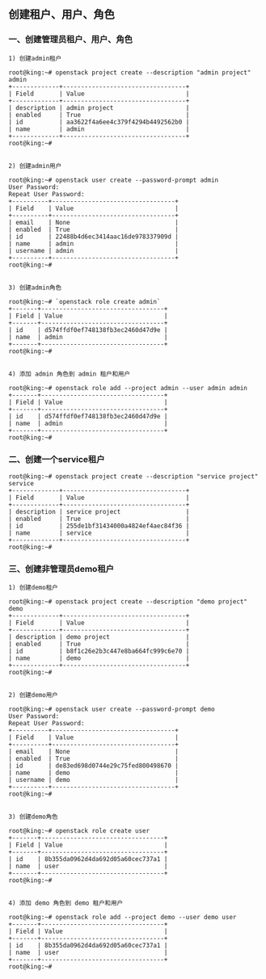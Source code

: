 ## 创建租户、用户、角色


### 一、创建管理员租户、用户、角色

    1) 创建admin租户

    root@king:~# openstack project create --description "admin project" admin
    +-------------+----------------------------------+
    | Field       | Value                            |
    +-------------+----------------------------------+
    | description | admin project                    |
    | enabled     | True                             |
    | id          | aa3622f4a6ee4c379f4294b4492562b0 |
    | name        | admin                            |
    +-------------+----------------------------------+
    root@king:~#


    2) 创建admin用户

    root@king:~# openstack user create --password-prompt admin
    User Password:
    Repeat User Password:
    +----------+----------------------------------+
    | Field    | Value                            |
    +----------+----------------------------------+
    | email    | None                             |
    | enabled  | True                             |
    | id       | 22488b4d6ec3414aac16de978337909d |
    | name     | admin                            |
    | username | admin                            |
    +----------+----------------------------------+
    root@king:~#


    3) 创建admin角色

    root@king:~# `openstack role create admin`
    +-------+----------------------------------+
    | Field | Value                            |
    +-------+----------------------------------+
    | id    | d574ffdf0ef748138fb3ec2460d47d9e |
    | name  | admin                            |
    +-------+----------------------------------+
    root@king:~#


    4) 添加 admin 角色到 admin 租户和用户

    root@king:~# openstack role add --project admin --user admin admin
    +-------+----------------------------------+
    | Field | Value                            |
    +-------+----------------------------------+
    | id    | d574ffdf0ef748138fb3ec2460d47d9e |
    | name  | admin                            |
    +-------+----------------------------------+
    root@king:~#


### 二、创建一个service租户

    root@king:~# openstack project create --description "service project" service
    +-------------+----------------------------------+
    | Field       | Value                            |
    +-------------+----------------------------------+
    | description | service project                  |
    | enabled     | True                             |
    | id          | 255de1bf31434000a4824ef4aec84f36 |
    | name        | service                          |
    +-------------+----------------------------------+
    root@king:~#


### 三、创建非管理员demo租户

    1) 创建demo租户

    root@king:~# openstack project create --description "demo project" demo
    +-------------+----------------------------------+
    | Field       | Value                            |
    +-------------+----------------------------------+
    | description | demo project                     |
    | enabled     | True                             |
    | id          | b8f1c26e2b3c447e8ba664fc999c6e70 |
    | name        | demo                             |
    +-------------+----------------------------------+
    root@king:~#


    2) 创建demo用户

    root@king:~# openstack user create --password-prompt demo
    User Password:
    Repeat User Password:
    +----------+----------------------------------+
    | Field    | Value                            |
    +----------+----------------------------------+
    | email    | None                             |
    | enabled  | True                             |
    | id       | de83ed698d0744e29c75fed800498670 |
    | name     | demo                             |
    | username | demo                             |
    +----------+----------------------------------+
    root@king:~#


    3) 创建demo角色

    root@king:~# openstack role create user
    +-------+----------------------------------+
    | Field | Value                            |
    +-------+----------------------------------+
    | id    | 8b355da0962d4da692d05a60cec737a1 |
    | name  | user                             |
    +-------+----------------------------------+
    root@king:~#


    4) 添加 demo 角色到 demo 租户和用户

    root@king:~# openstack role add --project demo --user demo user
    +-------+----------------------------------+
    | Field | Value                            |
    +-------+----------------------------------+
    | id    | 8b355da0962d4da692d05a60cec737a1 |
    | name  | user                             |
    +-------+----------------------------------+
    root@king:~#
